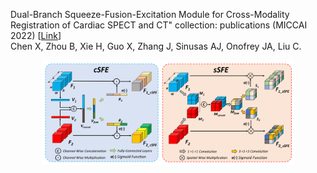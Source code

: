 Dual-Branch Squeeze-Fusion-Excitation Module for Cross-Modality Registration of Cardiac SPECT and CT"
collection: publications (MICCAI 2022) [[Link](https://link.springer.com/chapter/10.1007/978-3-031-16446-0_5)] \
Chen X, Zhou B, Xie H, Guo X, Zhang J, Sinusas AJ, Onofrey JA, Liu C.

<div align="center">
<img src="../images_paper/2022-1.png" width=80% />
</div>
